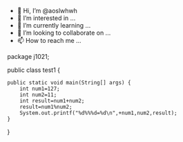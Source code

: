 - 👋 Hi, I’m @aoslwhwh
- 👀 I’m interested in ...
- 🌱 I’m currently learning ...
- 💞️ I’m looking to collaborate on ...
- 📫 How to reach me ...

<!---
aoslwhwh/aoslwhwh is a ✨ special ✨ repository because its `README.md` (this file) appears on your GitHub profile.
You can click the Preview link to take a look at your changes.
--->


package j1021;

public class test1 {

	public static void main(String[] args) {
		int num1=127;
		int num2=11;
		int result=num1+num2;
		result=num1%num2;
		System.out.printf("%d%%%d=%d\n",+num1,num2,result);		
	}

}
